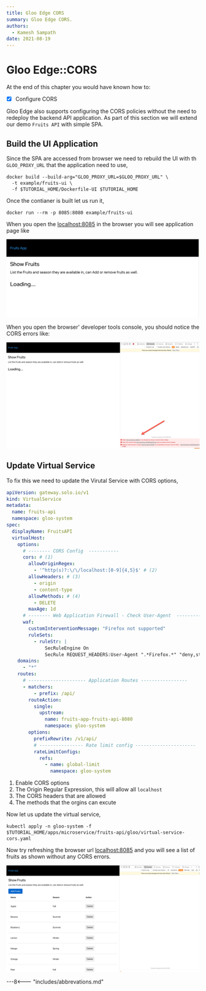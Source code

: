 ```yaml
---
title: Gloo Edge CORS
summary: Gloo Edge CORS.
authors:
  - Kamesh Sampath
date: 2021-08-19
---
```


# Gloo Edge::CORS

At the end of this chapter you would have known how to:

- [x] Configure CORS

Gloo Edge also supports configuring the CORS policies without the need to redeploy the backend API application. As part of this section we will extend our demo `Fruits API` with simple SPA.

## Build the UI Application

Since the SPA are accessed from browser we need to rebuild the UI with th `GLOO_PROXY_URL` that the application need to use,

```shell
docker build --build-arg="GLOO_PROXY_URL=$GLOO_PROXY_URL" \
  -t example/fruits-ui \
  -f $TUTORIAL_HOME/Dockerfile-UI $TUTORIAL_HOME
```

Once the contianer is built let us run it,

```shell
docker run --rm -p 8085:8080 example/fruits-ui
```

When you open the [localhost:8085](http://localhost:8085) in the browser you will see application page like

![Fruits UI Loading](images/fruits_ui_loading.png)

When you open the browser' developer tools console, you should notice the CORS errors like:

![Fruits CORS Errors](images/fruits_ui_cors.png)

## Update Virtual Service

To fix this we need to update the Virutal Service with CORS options,

```yaml
apiVersion: gateway.solo.io/v1
kind: VirtualService
metadata:
  name: fruits-api
  namespace: gloo-system
spec:
  displayName: FruitsAPI
  virtualHost:
    options:
      # -------- CORS Config  -----------
      cors: # (1)
        allowOriginRegex:
          - '^http(s)?:\/\/localhost:[0-9]{4,5}$' # (2)
        allowHeaders: # (3)
          - origin
          - content-type
        allowMethods: # (4)
          - DELETE
        maxAge: 1d
      # -------- Web Application Firewall - Check User-Agent  -----------
      waf:
        customInterventionMessage: "Firefox not supported"
        ruleSets:
          - ruleStr: |
              SecRuleEngine On
              SecRule REQUEST_HEADERS:User-Agent ".*Firefox.*" "deny,status:403,id:107,phase:1,msg:'unsupported user agent'"
    domains:
      - "*"
    routes:
      # --------------------- Application Routes -----------------
      - matchers:
          - prefix: /api/
        routeAction:
          single:
            upstream:
              name: fruits-app-fruits-api-8080
              namespace: gloo-system
        options:
          prefixRewrite: /v1/api/
          # ---------------- Rate limit config ----------------------
          rateLimitConfigs:
            refs:
              - name: global-limit
                namespace: gloo-system

```

1. Enable CORS options
2. The Origin Regular Expression, this will allow all `localhost`
3. The CORS headers that are allowed
4. The methods that the orgins can excute

Now let us update the virtual service,

```shell
kubectl apply -n gloo-system -f $TUTORIAL_HOME/apps/microservice/fruits-api/gloo/virtual-service-cors.yaml
```

Now try refreshing the browser url [localhost:8085](http://localhost:8085) and you will see a list of fruits as shown without any CORS errors.

![Fruits UI](images/fruits_ui_loaded.png)

---8<--- "includes/abbrevations.md"
